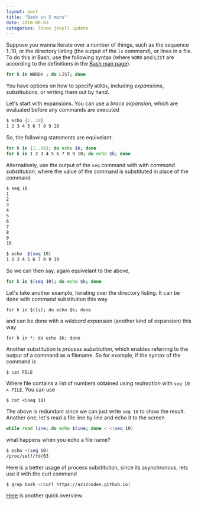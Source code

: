 ```yaml
---
layout: post
title: "Bash in 5 mins"
date: 2018-08-03
categories: linux jekyll update
---
```


Suppose you wanna iterate over a number of things, such as the sequence 1..10, or the directory listing (the output of the `ls` command), or lines in a file.
To do this in Bash, use the following syntax (where `WORD` and `LIST` are according to the definitions in the [Bash man page](https://www.gnu.org/software/bash/manual/bash.html)).

``` bash
for k in WORDs ; do LIST; done
```
You have options on how to specify `WORDs`, including *expansions*, *substitutions*, or writing them out by hand.

Let's start with expansions. You can use a *brace expansion*, which are evaluated before any commands are executed

``` bash
$ echo {1..10}
1 2 3 4 5 6 7 8 9 10
```

So, the following statements are equivelant:

``` bash
for k in {1..10}; do echo $k; done
for k in 1 2 3 4 5 6 7 8 9 10; do echo $k; done
```

Alternatively, use the output of the `seq` command with with *command substitution*, where the value of the command is substituted in place of the command

``` bash
$ seq 10
1
2
3
4
5
6
7
8
9
10

$ echo  $(seq 10)
1 2 3 4 5 6 7 8 9 10
```

So we can then say, again equivelant to the above,

``` bash
for k in $(seq 10); do echo $k; done
```

Let's take another example, iterating over the directory listing. It can be done with command substitution this way

```
for k in $(ls); do echo $k; done 
```

and can be done with a *wildcard expansion* (another kind of expansion) this way

```
for k in *; do echo $k; done
```

Another substitution is *process substitution*, which enables referring to the output of a command as a filename. So for example, if the syntax of the command is 

```
$ cat FILE
```

Where file contains a list of numbers obtained using *redirection* with `seq 10 > FILE`. You can use

```
$ cat <(seq 10)
```

The above is redundant since we can just write `seq 10` to show the result. Another one, let's read a file line by line and echo it to the screen

``` bash
while read line; do echo $line; done < <(seq 10)
```
what happens when you echo a file name?

``` bash
$ echo <(seq 10)
/proc/self/fd/63
```
Here is a better usage of process substitution, since its asynchronous, lets use it with the curl command

``` bash
$ grep bash <(curl https://azizcodes.github.io)
```

[Here](https://devhints.io/bash) is another quick overview.
